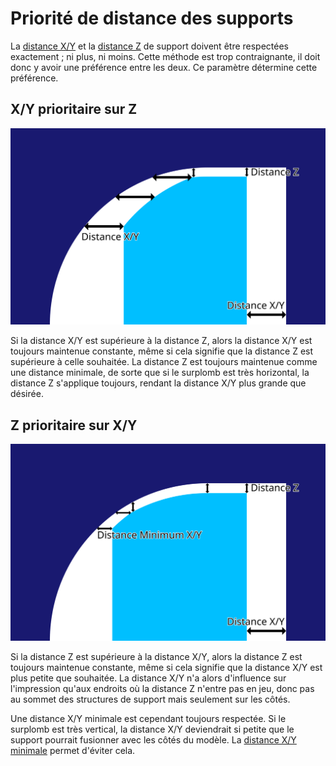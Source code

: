 Priorité de distance des supports
====
La [distance X/Y](support_xy_distance.md) et la [distance Z](support_z_distance.md) de support doivent être respectées exactement ; ni plus, ni moins. Cette méthode est trop contraignante, il doit donc y avoir une préférence entre les deux. Ce paramètre détermine cette préférence.

X/Y prioritaire sur Z
----
![X/Y prioritaire sur Z](../images/support_xy_overrides_z_fr.svg)

Si la distance X/Y est supérieure à la distance Z, alors la distance X/Y est toujours maintenue constante, même si cela signifie que la distance Z est supérieure à celle souhaitée. La distance Z est toujours maintenue comme une distance minimale, de sorte que si le surplomb est très horizontal, la distance Z s'applique toujours, rendant la distance X/Y plus grande que désirée.

Z prioritaire sur X/Y
----
![Z prioritaire sur X/Y](../images/support_z_overrides_xy_fr.svg)

Si la distance Z est supérieure à la distance X/Y, alors la distance Z est toujours maintenue constante, même si cela signifie que la distance X/Y est plus petite que souhaitée. La distance X/Y n'a alors d'influence sur l'impression qu'aux endroits où la distance Z n'entre pas en jeu, donc pas au sommet des structures de support mais seulement sur les côtés.

Une distance X/Y minimale est cependant toujours respectée. Si le surplomb est très vertical, la distance X/Y deviendrait si petite que le support pourrait fusionner avec les côtés du modèle. La [distance X/Y minimale](support_xy_distance_overhang.md) permet d'éviter cela.
